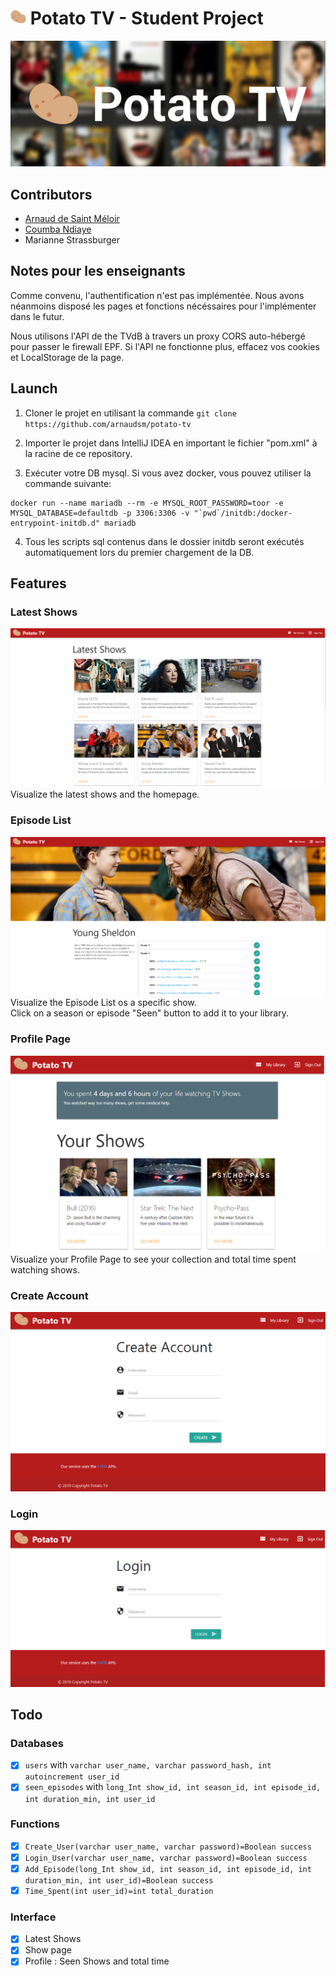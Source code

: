 # <img src="graphics/logo.svg" width="25"> Potato TV - Student Project
![Logo](graphics/banner.png)
## Contributors
- [Arnaud de Saint Méloir](http://github.com/arnaudsm/)
- [Coumba Ndiaye](https://github.com/slevine95)
- Marianne Strassburger

## Notes pour les enseignants
Comme convenu, l'authentification n'est pas implémentée. Nous avons néanmoins disposé les pages et fonctions nécéssaires pour l'implémenter dans le futur.

Nous utilisons l'API de the TVdB à travers un proxy CORS auto-hébergé pour passer le firewall EPF. Si l'API ne fonctionne plus, effacez vos cookies et LocalStorage de la page.


## Launch
1. Cloner le projet en utilisant la commande `git clone https://github.com/arnaudsm/potato-tv`

2. Importer le projet dans IntelliJ IDEA en important le fichier "pom.xml" à la racine de ce repository.

3. Exécuter votre DB mysql. Si vous avez docker, vous pouvez utiliser la commande suivante:
```
docker run --name mariadb --rm -e MYSQL_ROOT_PASSWORD=toor -e MYSQL_DATABASE=defaultdb -p 3306:3306 -v "`pwd`/initdb:/docker-entrypoint-initdb.d" mariadb
```

4. Tous les scripts sql contenus dans le dossier initdb seront exécutés automatiquement lors du premier chargement de la DB.


## Features
### Latest Shows
![Latest Shows](graphics/screenshots/latest.png)
Visualize the latest shows and the homepage.

### Episode List
![Episode List](graphics/screenshots/episodes.png)
Visualize the Episode List os a specific show.  
Click on a season or episode "Seen" button to add it to your library.

### Profile Page
![Profile Page](graphics/screenshots/profile.png)
Visualize your Profile Page to see your collection and total time spent watching shows.

### Create Account
![Create Account](graphics/screenshots/create.png)

### Login
![Login](graphics/screenshots/login.png)

## Todo
### Databases
- [x] `users` with `varchar user_name, varchar password_hash, int autoincrement user_id`
- [x] `seen_episodes` with `long_Int show_id, int season_id, int episode_id, int duration_min, int user_id`
### Functions
- [x] `Create_User(varchar user_name, varchar password)=Boolean success` 
- [x] `Login_User(varchar user_name, varchar password)=Boolean success` 
- [x] `Add_Episode(long_Int show_id, int season_id, int episode_id, int duration_min, int user_id)=Boolean success` 
- [x] `Time_Spent(int user_id)=int total_duration` 
### Interface
- [x] Latest Shows
- [x] Show page
- [x] Profile : Seen Shows and total time
